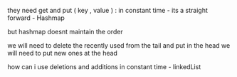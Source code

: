 
they need get and put ( key , value ) :  in constant time - its a straight forward - Hashmap

but hashmap doesnt maintain the order

we will need to delete the recently used from the tail and put in the head
we will need to put new ones at the head

how can i use deletions and additions in constant time - linkedList 


